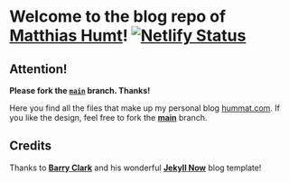 # Welcome to the blog repo of [Matthias Humt](https://hummat.com)! [![Netlify Status](https://api.netlify.com/api/v1/badges/bf7cbae0-4ef7-4df1-b883-8863cbc3df09/deploy-status)](https://app.netlify.com/sites/hummat/deploys)

## Attention!
**Please fork the [`main`](https://github.com/hummat/hummat.github.io/tree/main) branch. Thanks!**

Here you find all the files that make up my personal blog [hummat.com](https://hummat.com). If you like the 
design, feel free to fork the [**main**](https://github.com/hummat/hummat.github.io/tree/main) branch.

## Credits

Thanks to [**Barry Clark**](https://www.barryclark.com) and his wonderful [**Jekyll Now**](https://github.com/barryclark/jekyll-now) blog template!
